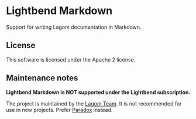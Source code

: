 # Lightbend Markdown

Support for writing Lagom documentation in Markdown.

## License

This software is licensed under the Apache 2 license.

## Maintenance notes

**Lightbend Markdown is NOT supported under the Lightbend subscription.**

The project is maintained by the [Lagom Team](https://github.com/orgs/lightbend/teams/lagom).
It is not recommended for use in new projects. Prefer [Paradox](https://github.com/lightbend/paradox) instead.
